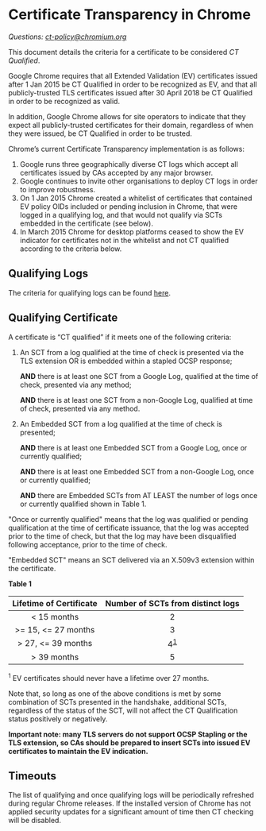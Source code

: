 # Certificate Transparency in Chrome
_Questions: [ct-policy@chromium.org](https://groups.google.com/a/chromium.org/forum/#!forum/ct-policy)_

This document details the criteria for a certificate to be considered
*CT Qualified*.

Google Chrome requires that all Extended Validation (EV) certificates
issued after 1 Jan 2015 be CT Qualified in order to be recognized as EV,
and that all publicly-trusted TLS certificates issued after 30 April 2018
be CT Qualified in order to be recognized as valid.

In addition, Google Chrome allows for site operators to indicate that they
expect all publicly-trusted certificates for their domain, regardless of when
they were issued, be CT Qualified in order to be trusted.

Chrome’s current Certificate Transparency implementation is as follows:

  1. Google runs three geographically diverse CT logs which accept all
     certificates issued by CAs accepted by any major browser.
  1. Google continues to invite other organisations to deploy CT logs in order
     to improve robustness.
  1. On 1 Jan 2015 Chrome created a whitelist of certificates that contained
     EV policy OIDs included or pending inclusion in Chrome, that were logged
     in a qualifying log, and that would not qualify via SCTs embedded in the
     certificate (see below).
  1. In March 2015 Chrome for desktop platforms ceased to show the EV
     indicator for certificates not in the whitelist and not CT qualified
     according to the criteria below.

## Qualifying Logs

The criteria for qualifying logs can be found [here](log_policy.md).

## Qualifying Certificate

A certificate is “CT qualified” if it meets one of the following criteria:

  1. An SCT from a log qualified at the time of check is presented via the TLS
     extension OR is embedded within a stapled OCSP response;
 
     **AND** there is at least one SCT from a Google Log, qualified at the time
     of check, presented via any method;

     **AND** there is at least one SCT from a non-Google Log, qualified at time
     of check, presented via any method.
  1. An Embedded SCT from a log qualified at the time of check is presented;

     **AND** there is at least one Embedded SCT from a Google Log, once or
     currently qualified;

     **AND** there is at least one Embedded SCT from a non-Google Log, once or
     currently qualified;

     **AND** there are Embedded SCTs from AT LEAST the number of logs once or
     currently qualified shown in Table 1.

"Once or currently qualified" means that the log was qualified or pending
qualification at the time of certificate issuance, that the log was accepted
prior to the time of check, but that the log may have been disqualified
following acceptance, prior to the time of check.

"Embedded SCT" means an SCT delivered via an X.509v3 extension within the
certificate.

**Table 1**

| Lifetime of Certificate | Number of SCTs from distinct logs |
|:---:|:---:|
| < 15 months | 2 |
| >= 15, <= 27 months | 3 |
| > 27, <= 39 months | 4<sup>[1](#footnote1)</sup> |
| > 39 months | 5 |

<a name="footnote1"><sup>1</sup></a> EV certificates should never have a
lifetime over 27 months.

Note that, so long as one of the above conditions is met by some combination
of SCTs presented in the handshake, additional SCTs, regardless of the status
of the SCT, will not affect the CT Qualification status positively or
negatively.

**Important note: many TLS servers do not support OCSP Stapling or the TLS
extension, so CAs should be prepared to insert SCTs into issued EV
certificates to maintain the EV indication.**

## Timeouts

The list of qualifying and once qualifying logs will be periodically refreshed
during regular Chrome releases. If the installed version of Chrome has not
applied security updates for a significant amount of time then CT checking
will be disabled.
